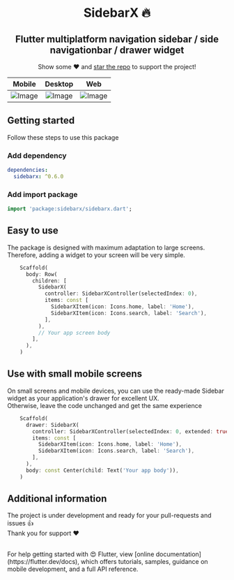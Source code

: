 <h1 align="center">
  SidebarX 🔥
</h1>

<h2 align="center"> Flutter multiplatform navigation sidebar / side navigationbar / drawer widget
</h2>
<p align="center">Show some ❤️ and <a href="https://github.com/Frezyx/sidebarx">star the repo</a> to support the project!</p>

| Mobile | Desktop | Web |
| :------------: | :------------: | :------------: |
| ![Image](https://github.com/Frezyx/sidebarx/blob/main/example/repo/example_mobile_small.gif?raw=true) | ![Image](https://github.com/Frezyx/sidebarx/blob/main/example/repo/example.gif?raw=true) | ![Image](https://github.com/Frezyx/sidebarx/blob/main/example/repo/example_web.gif?raw=true) |

## Getting started
Follow these steps to use this package

### Add dependency

```yaml
dependencies:
  sidebarx: ^0.6.0
```

### Add import package

```dart
import 'package:sidebarx/sidebarx.dart';
```

## Easy to use
The package is designed with maximum adaptation to large screens.<br>
Therefore, adding a widget to your screen will be very simple.
```dart
    Scaffold(
      body: Row(
        children: [
          SidebarX(
            controller: SidebarXController(selectedIndex: 0),
            items: const [
              SidebarXItem(icon: Icons.home, label: 'Home'),
              SidebarXItem(icon: Icons.search, label: 'Search'),
            ],
          ),
          // Your app screen body
        ],
      ),
    )
```
## Use with small mobile screens
On small screens and mobile devices, you can use the ready-made Sidebar widget as your application's drawer for excellent UX. 
<br>Otherwise, leave the code unchanged and get the same experience

```dart
    Scaffold(
      drawer: SidebarX(
        controller: SidebarXController(selectedIndex: 0, extended: true),
        items: const [
          SidebarXItem(icon: Icons.home, label: 'Home'),
          SidebarXItem(icon: Icons.search, label: 'Search'),
        ],
      ),
      body: const Center(child: Text('Your app body')),
    )
```

## Additional information
The project is under development and ready for your pull-requests and issues 👍<br>
Thank you for support ❤️

<br>
For help getting started with 😍 Flutter, view
[online documentation](https://flutter.dev/docs), which offers tutorials, 
samples, guidance on mobile development, and a full API reference.